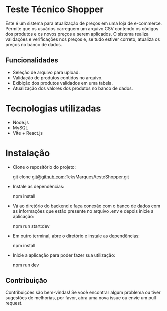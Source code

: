 # Teste Técnico Shopper

Este é um sistema para atualização de preços em uma loja de e-commerce. Permite que os usuários carreguem um arquivo CSV contendo os códigos dos produtos e os novos preços a serem aplicados. O sistema realiza validações e verificações nos preços e, se tudo estiver correto, atualiza os preços no banco de dados.

## Funcionalidades

- Seleção de arquivo para upload.
- Validação de produtos contidos no arquivo.
- Exibição dos produtos validados em uma tabela.
- Atualização dos valores dos produtos no banco de dados.

# Tecnologias utilizadas

- Node.js
- MySQL
- Vite + React.js

# Instalação

- Clone o repositório do projeto:

    git clone git@github.com:TeksMarques/testeShopper.git

- Instale as dependências:

    npm install

- Vá ao diretório do backend e faça conexão com o banco de dados com as informações que estão presente no arquivo .env e depois inicie a aplicação:

    npm run start:dev

- Em outro terminal, abre o diretório e instale as dependências:

    npm install

- Inicie a aplicação para poder fazer sua utilização:

    npm run dev 

## Contribuição

Contribuições são bem-vindas! Se você encontrar algum problema ou tiver sugestões de melhorias, por favor, abra uma nova issue ou envie um pull request.